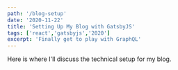 ```yaml
---
path: '/blog-setup'
date: '2020-11-22'
title: 'Setting Up My Blog with GatsbyJS'
tags: ['react','gatsbyjs','2020']
excerpt: 'Finally get to play with GraphQL'
---
```


Here is where I'll discuss the technical setup for my blog.